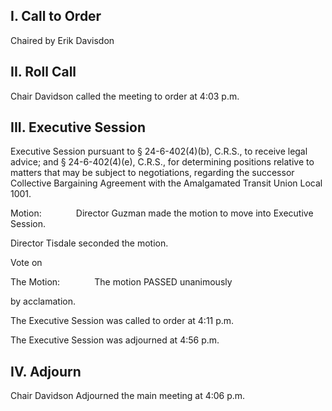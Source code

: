## I. Call to Order

Chaired by Erik Davisdon

## II. Roll Call

Chair Davidson called the meeting to order at 4:03 p.m.

## III. Executive Session

Executive Session pursuant to § 24-6-402(4)(b), C.R.S., to receive legal advice; and § 24-6-402(4)(e), C.R.S., for determining positions relative to matters that may be subject to negotiations, regarding the successor Collective Bargaining Agreement with the Amalgamated Transit Union Local 1001.

Motion:              Director Guzman made the motion to move into Executive Session.

Director Tisdale seconded the motion.

Vote on

The Motion:              The motion PASSED unanimously

by acclamation.

The Executive Session was called to order at 4:11 p.m.

The Executive Session was adjourned at 4:56 p.m.

## IV. Adjourn

Chair Davidson Adjourned the main meeting at 4:06 p.m.